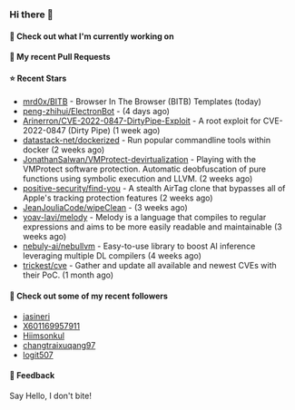 ### Hi there 👋

#### 👷 Check out what I'm currently working on

#### 🔨 My recent Pull Requests


#### ⭐ Recent Stars

- [mrd0x/BITB](https://github.com/mrd0x/BITB) - Browser In The Browser (BITB) Templates (today)
- [peng-zhihui/ElectronBot](https://github.com/peng-zhihui/ElectronBot) -  (4 days ago)
- [Arinerron/CVE-2022-0847-DirtyPipe-Exploit](https://github.com/Arinerron/CVE-2022-0847-DirtyPipe-Exploit) - A root exploit for CVE-2022-0847 (Dirty Pipe) (1 week ago)
- [datastack-net/dockerized](https://github.com/datastack-net/dockerized) - Run popular commandline tools within docker (2 weeks ago)
- [JonathanSalwan/VMProtect-devirtualization](https://github.com/JonathanSalwan/VMProtect-devirtualization) - Playing with the VMProtect software protection. Automatic deobfuscation of pure functions using symbolic execution and LLVM. (2 weeks ago)
- [positive-security/find-you](https://github.com/positive-security/find-you) - A stealth AirTag clone that bypasses all of Apple&#39;s tracking protection features (2 weeks ago)
- [JeanJouliaCode/wipeClean](https://github.com/JeanJouliaCode/wipeClean) -  (3 weeks ago)
- [yoav-lavi/melody](https://github.com/yoav-lavi/melody) - Melody is a language that compiles to regular expressions and aims to be more easily readable and maintainable (3 weeks ago)
- [nebuly-ai/nebullvm](https://github.com/nebuly-ai/nebullvm) - Easy-to-use library to boost AI inference leveraging multiple DL compilers (4 weeks ago)
- [trickest/cve](https://github.com/trickest/cve) - Gather and update all available and newest CVEs with their PoC. (1 month ago)

#### 👯 Check out some of my recent followers

- [jasineri](https://github.com/jasineri)
- [X601169957911](https://github.com/X601169957911)
- [Hiimsonkul](https://github.com/Hiimsonkul)
- [changtraixuqang97](https://github.com/changtraixuqang97)
- [logit507](https://github.com/logit507)

#### 💬 Feedback

Say Hello, I don't bite!
